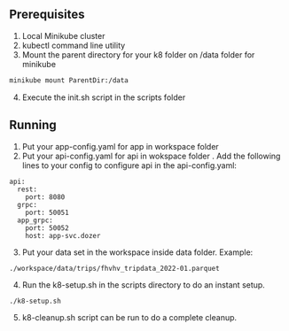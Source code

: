 ## Prerequisites

1. Local Minikube cluster
2. kubectl command line utility
3. Mount the parent directory for your k8 folder on  /data folder for minikube

```bash
minikube mount ParentDir:/data
```
4. Execute the init.sh script in the scripts folder

## Running

1. Put your app-config.yaml for app in workspace folder
2. Put your api-config.yaml for api in wokspace folder . Add the following lines to your config to configure api in the api-config.yaml:
```
api:
  rest:
    port: 8080
  grpc:
    port: 50051
  app_grpc:
    port: 50052
    host: app-svc.dozer
```

3. Put your data set in the workspace inside data folder. Example:
```bash
./workspace/data/trips/fhvhv_tripdata_2022-01.parquet
```
4. Run the k8-setup.sh in the scripts directory to do an instant setup.
```
./k8-setup.sh
```
5. k8-cleanup.sh script can be run to do a complete cleanup.